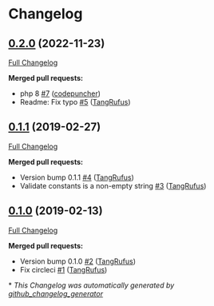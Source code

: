 # Changelog

## [0.2.0](https://github.com/itinerisltd/gfe-preset/tree/0.2.0) (2022-11-23)

[Full Changelog](https://github.com/itinerisltd/gfe-preset/compare/0.1.1...0.2.0)

**Merged pull requests:**

- php 8 [\#7](https://github.com/ItinerisLtd/gfe-preset/pull/7) ([codepuncher](https://github.com/codepuncher))
- Readme: Fix typo [\#5](https://github.com/ItinerisLtd/gfe-preset/pull/5) ([TangRufus](https://github.com/TangRufus))

## [0.1.1](https://github.com/itinerisltd/gfe-preset/tree/0.1.1) (2019-02-27)

[Full Changelog](https://github.com/itinerisltd/gfe-preset/compare/0.1.0...0.1.1)

**Merged pull requests:**

- Version bump 0.1.1 [\#4](https://github.com/ItinerisLtd/gfe-preset/pull/4) ([TangRufus](https://github.com/TangRufus))
- Validate constants is a non-empty string [\#3](https://github.com/ItinerisLtd/gfe-preset/pull/3) ([TangRufus](https://github.com/TangRufus))

## [0.1.0](https://github.com/itinerisltd/gfe-preset/tree/0.1.0) (2019-02-13)

[Full Changelog](https://github.com/itinerisltd/gfe-preset/compare/e4c526e688d6028884ca767f554514c5426c5410...0.1.0)

**Merged pull requests:**

- Version bump 0.1.0 [\#2](https://github.com/ItinerisLtd/gfe-preset/pull/2) ([TangRufus](https://github.com/TangRufus))
- Fix circleci [\#1](https://github.com/ItinerisLtd/gfe-preset/pull/1) ([TangRufus](https://github.com/TangRufus))



\* *This Changelog was automatically generated by [github_changelog_generator](https://github.com/github-changelog-generator/github-changelog-generator)*
